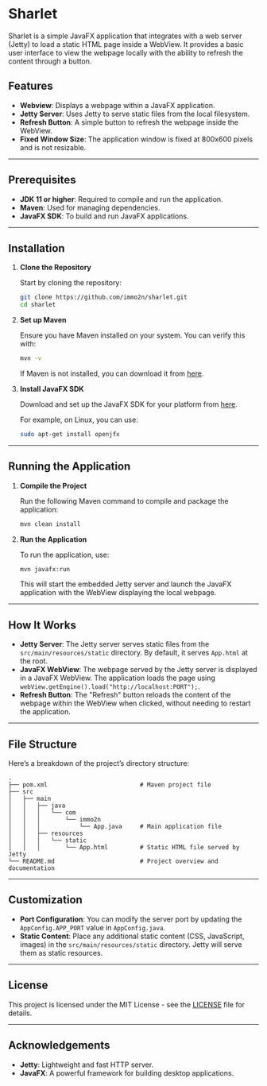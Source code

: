 
# Sharlet

Sharlet is a simple JavaFX application that integrates with a web server (Jetty) to load a static HTML page inside a WebView. It provides a basic user interface to view the webpage locally with the ability to refresh the content through a button.

## Features

- **Webview**: Displays a webpage within a JavaFX application.
- **Jetty Server**: Uses Jetty to serve static files from the local filesystem.
- **Refresh Button**: A simple button to refresh the webpage inside the WebView.
- **Fixed Window Size**: The application window is fixed at 800x600 pixels and is not resizable.

---

## Prerequisites

- **JDK 11 or higher**: Required to compile and run the application.
- **Maven**: Used for managing dependencies.
- **JavaFX SDK**: To build and run JavaFX applications.

---

## Installation

1. **Clone the Repository**

   Start by cloning the repository:

   ```bash
   git clone https://github.com/immo2n/sharlet.git
   cd sharlet
   ```

2. **Set up Maven**

   Ensure you have Maven installed on your system. You can verify this with:

   ```bash
   mvn -v
   ```

   If Maven is not installed, you can download it from [here](https://maven.apache.org/download.cgi).

3. **Install JavaFX SDK**

   Download and set up the JavaFX SDK for your platform from [here](https://openjfx.io/).

   For example, on Linux, you can use:

   ```bash
   sudo apt-get install openjfx
   ```

---

## Running the Application

1. **Compile the Project**

   Run the following Maven command to compile and package the application:

   ```bash
   mvn clean install
   ```

2. **Run the Application**

   To run the application, use:

   ```bash
   mvn javafx:run
   ```

   This will start the embedded Jetty server and launch the JavaFX application with the WebView displaying the local webpage.

---

## How It Works

- **Jetty Server**: The Jetty server serves static files from the `src/main/resources/static` directory. By default, it serves `App.html` at the root.
- **JavaFX WebView**: The webpage served by the Jetty server is displayed in a JavaFX WebView. The application loads the page using `webView.getEngine().load("http://localhost:PORT");`.
- **Refresh Button**: The "Refresh" button reloads the content of the webpage within the WebView when clicked, without needing to restart the application.

---

## File Structure

Here’s a breakdown of the project’s directory structure:

```plaintext
.
├── pom.xml                          # Maven project file
├── src
│   ├── main
│   │   ├── java
│   │   │   └── com
│   │   │       └── immo2n
│   │   │           └── App.java     # Main application file
│   │   ├── resources
│   │   │   └── static
│   │   │       └── App.html         # Static HTML file served by Jetty
└── README.md                        # Project overview and documentation
```

---

## Customization

- **Port Configuration**: You can modify the server port by updating the `AppConfig.APP_PORT` value in `AppConfig.java`.
- **Static Content**: Place any additional static content (CSS, JavaScript, images) in the `src/main/resources/static` directory. Jetty will serve them as static resources.

---

## License

This project is licensed under the MIT License - see the [LICENSE](LICENSE) file for details.

---

## Acknowledgements

- **Jetty**: Lightweight and fast HTTP server.
- **JavaFX**: A powerful framework for building desktop applications.
